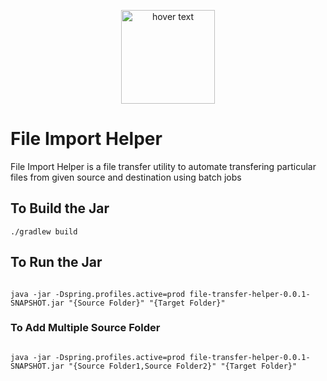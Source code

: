 <p align="center">
  <img src="https://cdn-icons-png.flaticon.com/512/1037/1037316.png" width="150" title="hover text">
</p>

# File Import Helper
File Import Helper is a file transfer utility to automate transfering particular files from given source and destination using batch jobs

## To Build the Jar

```
./gradlew build 

```

## To Run the Jar

```

java -jar -Dspring.profiles.active=prod file-transfer-helper-0.0.1-SNAPSHOT.jar "{Source Folder}" "{Target Folder}"

```


### To Add Multiple Source Folder

```

java -jar -Dspring.profiles.active=prod file-transfer-helper-0.0.1-SNAPSHOT.jar "{Source Folder1,Source Folder2}" "{Target Folder}"

```
